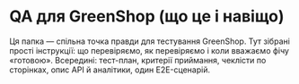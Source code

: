 # QA для GreenShop (що це і навіщо)
Ця папка — спільна точка правди для тестування GreenShop.
Тут зібрані прості інструкції: що перевіряємо, як перевіряємо і коли вважаємо фічу «готовою».
Всередині: тест-план, критерії приймання, чеклісти по сторінках, опис API й аналітики, один E2E-сценарій.
